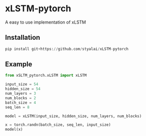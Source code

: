 # xLSTM-pytorch
A easy to use implementation of xLSTM

## Installation
```python
pip install git+https://github.com/styalai/xLSTM-pytorch
```
## Example

```python
from xSLTM_pytorch.xLSTM import xLSTM

input_size = 54
hidden_size = 54
num_layers = 3
num_blocks = 2
batch_size = 4
seq_len = 8

model = xLSTM(input_size, hidden_size, num_layers, num_blocks)

x = torch.randn(batch_size, seq_len, input_size)
model(x)
```
